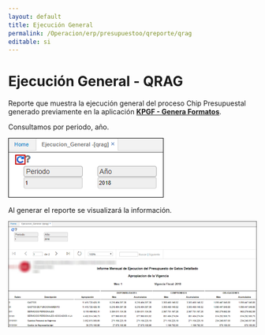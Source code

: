 ```yaml
---
layout: default
title: Ejecución General
permalink: /Operacion/erp/presupuestoo/qreporte/qrag
editable: si
---
```


# Ejecución General - QRAG

Reporte que muestra la ejecución general del proceso Chip Presupuestal generado previamente en la aplicación [**KPGF - Genera Formatos**](http://docs.oasiscom.com/Operacion/erp/contabilidad/kproceso/kpgf#proceso-chip-presupuestal).  

Consultamos por periodo, año.  

![](qrag.png)

Al generar el reporte se visualizará la información.  

![](qrag1.png)


